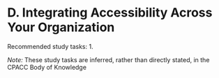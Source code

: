 # D. Integrating Accessibility Across Your Organization
Recommended study tasks:
1. 

*Note:* These study tasks are inferred, rather than directly stated, in the CPACC Body of Knowledge